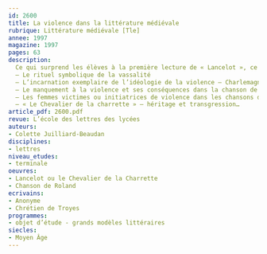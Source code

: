 ```yaml
---
id: 2600
title: La violence dans la littérature médiévale 
rubrique: Littérature médiévale [Tle]
annee: 1997
magazine: 1997
pages: 63
description: 
  Ce qui surprend les élèves à la première lecture de « Lancelot », ce qui les surprend également plus tard lorsque, devenus étudiants, ils sont amenés à aborder les chansons de geste, c’est l’accumulation d’actes de violence indicibles. Le roman courtois a en effet hérité des œuvres des XIe et XIIe siècles une violence qui peut paraître aujourd’hui démesurée. Or, paradoxalement, cette violence est, au Moyen Âge, un exercice de mesure, dans tous les sens du terme – mesure du courage, mesure du devoir, mesure de la fidélité, mesure de l’honneur, mesure du rang, mesure de l’amour, enfin, et surtout, mesure de soi. Car elle ne frappe jamais aveuglément – elle a un but précis, s’exerce sur des objets bien précis également, et dans des conditions spatio-temporelles données. Bref, elle est codifiée.
  – Le rituel symbolique de la vassalité
  – L’incarnation exemplaire de l’idéologie de la violence – Charlemagne dans la « Chanson de Roland »…
  – Le manquement à la violence et ses conséquences dans la chanson de geste…
  – Les femmes victimes ou initiatrices de violence dans les chansons de geste…
  – « Le Chevalier de la charrette » – héritage et transgression…
article_pdf: 2600.pdf
revue: L’école des lettres des lycées
auteurs:
- Colette Juilliard-Beaudan
disciplines:
- lettres
niveau_etudes:
- terminale
oeuvres:
- Lancelot ou le Chevalier de la Charrette
- Chanson de Roland
ecrivains:
- Anonyme
- Chrétien de Troyes
programmes:
- objet d’étude - grands modèles littéraires
siecles:
- Moyen Âge
---
```

